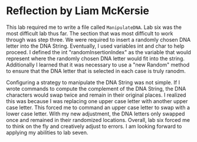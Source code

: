 # Reflection by Liam McKersie

This lab required me to write a file called `ManipulateDNA`. Lab six was the
most difficult lab thus far. The section that was most difficult to work
through was step three. We were required to insert a randomly chosen DNA letter
into the DNA String. Eventually, I used variables int and char to help proceed.
I defined the int "randomInsertionIndex" as the variable that would represent
where the randomly chosen DNA letter would fit into the string. Additionally I
learned that it was necessary to use a "new Random" method to ensure that the
DNA letter that is selected in each case is truly ranodm.

Configuring a strategy to manipulate the DNA String was not simple. If I wrote
commands to compute the complement of the DNA String, the DNA characters would
swap twice and remain in their original places. I realized this was because I
was replacing one upper case letter with another upper case letter. This forced
me to command an upper case letter to swap with a lower case letter. With my
new adjustment, the DNA letters only swapped once and remained in their
randomized locations. Overall, lab six forced me to think on the fly and
creatively adjust to errors. I am looking forward to applying my abilities to
lab seven.
